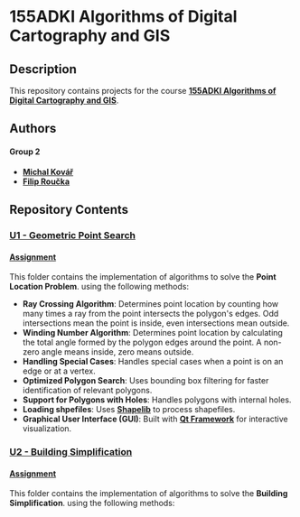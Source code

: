 # 155ADKI Algorithms of Digital Cartography and GIS

## Description
This repository contains projects for the course **[155ADKI Algorithms of Digital Cartography and GIS](https://geo.fsv.cvut.cz/gwiki/155ADKI_Algoritmy_digitální_kartografie_a_GIS)**.

## Authors
#### Group 2
- **[Michal Kovář](https://github.com/kovarmi9)**
- **[Filip Roučka](https://github.com/fifi1ous)**

## Repository Contents

### [U1 - Geometric Point Search](https://github.com/fifi1ous/ADKI_sk2/tree/main/U1)
#### [Assignment](https://web.natur.cuni.cz/~bayertom/images/courses/Adk/adkcv1.pdf)
This folder contains the implementation of algorithms to solve the **Point Location Problem**. using the following methods:
- **Ray Crossing Algorithm**: Determines point location by counting how many times a ray from the point intersects the polygon's edges. Odd intersections mean the point is inside, even intersections mean outside.
- **Winding Number Algorithm**: Determines point location by calculating the total angle formed by the polygon edges around the point. A non-zero angle means inside, zero means outside.
- **Handling Special Cases**: Handles special cases when a point is on an edge or at a vertex.
- **Optimized Polygon Search**: Uses bounding box filtering for faster identification of relevant polygons.
- **Support for Polygons with Holes**: Handles polygons with internal holes.
- **Loading shpefiles**: Uses **[Shapelib](https://shapelib.maptools.org/)** to process shapefiles.
- **Graphical User Interface (GUI)**: Built with **[Qt Framework](https://qt.io/)** for interactive visualization.

### [U2 - Building Simplification](https://github.com/fifi1ous/ADKI_sk2/tree/main/U2)
#### [Assignment](https://web.natur.cuni.cz/~bayertom/images/courses/Adk/adkcv2.pdf)
This folder contains the implementation of algorithms to solve the **Building Simplification**. using the following methods:

